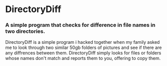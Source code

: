# DirectoryDiff
### A simple program that checks for difference in file names in two directories.
DirectoryDiff is a simple program i hacked together when my family asked me to look through two similar 50gb folders of pictures and see if there are any diffrences between them. DirectoryDiff simply looks for files or folders whose names don't match and reports them to you, offering to copy them.
